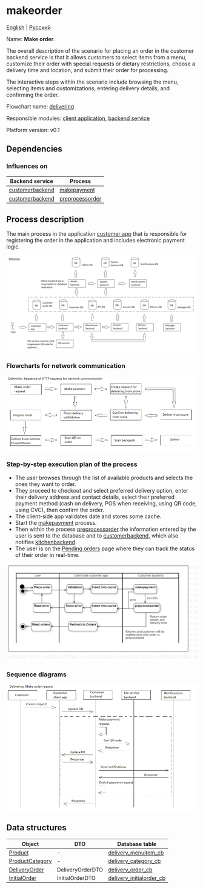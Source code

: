 # makeorder

[English](makeorder.md) | [Русский](makeorder.ru.md)

Name: **Make order**.

The overall description of the scenario for placing an order in the customer backend service is that it allows customers to select items from a menu, customize their order with special requests or dietary restrictions, choose a delivery time and location, and submit their order for processing. 

The interactive steps within the scenario include browsing the menu, selecting items and customizations, entering delivery details, and confirming the order.

Flowchart name: [delivering](../../flowchartnames/delivering.md)

Responsible modules: [client application](../../frontend/customerclient.md), [backend service](../../backend/customerbackend.md)

Platform version: v0.1

## Dependencies

### Influences on

| Backend service | Process |
| --- | ---- |
| [customerbackend](../../backend/customerbackend.md) | [makepayment](../delivering/makepayment.md) |
| [customerbackend](../../backend/customerbackend.md) | [preprocessorder](../delivering/preprocessorder.md) |

## Process description

The main process in the application [customer app](../../frontend/customerclient.md) that is responsible for registering the order in the application and includes electronic payment logic.

![delivering_overall](../../img/flowchartnames/delivering_overall.png)

### Flowcharts for network communication

![overall.delivering](../../img/flowcharts/overall.delivering.png)

### Step-by-step execution plan of the process

- The user browses through the list of available products and selects the ones they want to order.
- They proceed to checkout and select preferred delivery option, enter their delivery address and contact details, select their preferred payment method (cash on delivery, POS when receiving, using QR code, using CVC), then confirm the order.
- The client-side app validates date and stores some cache.
- Start the [makepayment](makepayment.md) process.
- Then within the process [preprocessorder](preprocessorder.md) the information entered by the user is sent to the database and to [customerbackend](../../backend/customerbackend.md), which also notifies [kitchenbackend](../../backend/kitchenbackend.md).
- The user is on the [Pending orders](pendingorders.md) page where they can track the status of their order in real-time.

![customer.makeorder](../../img/activitydiagrams/customer.makeorder.png)

### Sequence diagrams

![delivering.makeorderrequest](../../img/sequencediagram/delivering.makeorderrequest.png)

## Data structures

| Object | DTO | Database table |
| --- | ---- | --- |
| [Product](https://github.com/alexeysp11/workflow-lib/blob/main/src/Models/Business/Products/Product.cs) | - | [delivery_menuitem_cb](../../dbtables/customer/delivery_menuitem_cb.md) |
| [ProductCategory](https://github.com/alexeysp11/workflow-lib/blob/main/src/Models/Business/Products/ProductCategory.cs) | - | [delivery_category_cb](../../dbtables/customer/delivery_category_cb.md) |
| [DeliveryOrder](https://github.com/alexeysp11/workflow-lib/blob/main/src/Models/Business/BusinessDocuments/DeliveryOrder.cs) | DeliveryOrderDTO | [delivery_order_cb](../../dbtables/customer/delivery_order_cb.md) |
| [InitialOrder](../../../src/models/Orders/InitialOrder.cs) | InitialOrderDTO | [delivery_initialorder_cb](../../dbtables/customer/delivery_initialorder_cb.md) |
